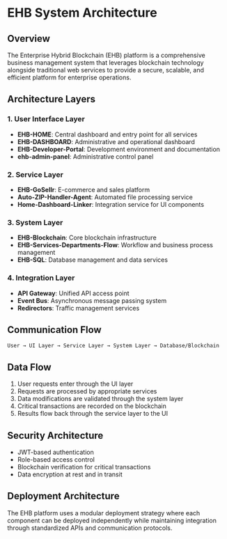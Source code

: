 # EHB System Architecture

## Overview

The Enterprise Hybrid Blockchain (EHB) platform is a comprehensive business management system that leverages blockchain technology alongside traditional web services to provide a secure, scalable, and efficient platform for enterprise operations.

## Architecture Layers

### 1. User Interface Layer

- **EHB-HOME**: Central dashboard and entry point for all services
- **EHB-DASHBOARD**: Administrative and operational dashboard
- **EHB-Developer-Portal**: Development environment and documentation
- **ehb-admin-panel**: Administrative control panel

### 2. Service Layer

- **EHB-GoSellr**: E-commerce and sales platform
- **Auto-ZIP-Handler-Agent**: Automated file processing service
- **Home-Dashboard-Linker**: Integration service for UI components

### 3. System Layer

- **EHB-Blockchain**: Core blockchain infrastructure
- **EHB-Services-Departments-Flow**: Workflow and business process management
- **EHB-SQL**: Database management and data services

### 4. Integration Layer

- **API Gateway**: Unified API access point
- **Event Bus**: Asynchronous message passing system
- **Redirectors**: Traffic management services

## Communication Flow

```
User → UI Layer → Service Layer → System Layer → Database/Blockchain
```

## Data Flow

1. User requests enter through the UI layer
2. Requests are processed by appropriate services
3. Data modifications are validated through the system layer
4. Critical transactions are recorded on the blockchain
5. Results flow back through the service layer to the UI

## Security Architecture

- JWT-based authentication
- Role-based access control
- Blockchain verification for critical transactions
- Data encryption at rest and in transit

## Deployment Architecture

The EHB platform uses a modular deployment strategy where each component can be deployed independently while maintaining integration through standardized APIs and communication protocols.